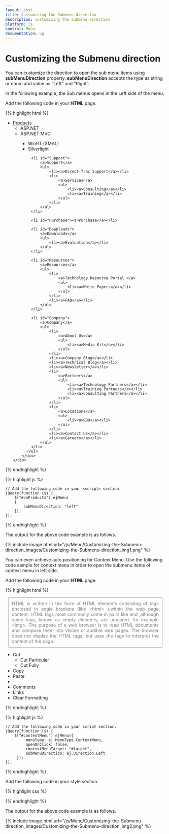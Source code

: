 ```yaml
---
layout: post
title: Customizing-the-Submenu-direction
description: customizing the submenu direction
platform: js
control: Menu
documentation: ug
---
```


# Customizing the Submenu direction

You can customize the direction to open the sub menu items using **subMenuDirection** property. **subMenuDirection** accepts the type as string or enum and value as “Left” and “Right”. 

In the following example, the Sub menus opens in the Left side of the menu.

Add the following code in your **HTML** page.


{% highlight html %}

 
<div class="content-container-fluid">
    <div class="row">
        <div class="cols-sample-area">
            <ul id="coProducts">
                <li id="Products">
                    <a href="#">Products</a>
                    <ul>
                        <li><a>ASP.NET</a></li>
                        <li><a>ASP.NET MVC</a></li>
                        <ul>
                            <li><a>WinRT (XMAL)</a></li>
                            <li><a>Silverlight</a></li>
                        </ul>
                       </ul>
                </li>            

            <li id="Support">
                <a>Support</a>
                <ul>
                    <li><a>Direct-Trac Support</a></li>
                    <li>
                        <a>Services</a>
                        <ul>
                            <li><a>Consulting</a></li>
                            <li><a>Training</a></li>
                        </ul>
                    </li>
                </ul>
            </li>

            <li id="Purchase"><a>Purchase</a></li>

            <li id="Downloads">
                <a>Downloads</a>
                <ul>
                    <li><a>Evaluation</a></li>
                </ul>
            </li>

            <li id="Resources">
                <a>Resources</a>
                <ul>
                    <li>
                        <a>Technology Resource Portal </a>
                        <ul>
                            <li><a>White Papers</a></li>
                        </ul>
                    </li>
                    <li><a>FAQ</a></li>
                </ul>
            </li>

            <li id="Company">
                <a>Company</a>
                <ul>
                    <li>
                        <a>About Us</a>
                        <ul>
                            <li><a>Media Kit</a></li>
                        </ul>
                    </li>
                    <li><a>Company Blog</a></li>
                    <li><a>Technical Blog</a></li>
                    <li><a>Newsletter</a></li>
                    <li>
                        <a>Partners</a>
                        <ul>
                            <li><a>Technology Partners</a></li>
                            <li><a>Training Partners</a></li>
                            <li><a>Consulting Partners</a></li>
                        </ul>
                    </li>
                    <li>
                        <a>Locations</a>
                        <ul>
                            <li><a>RDU</a></li>
                        </ul>
                    </li>
                    <li><a>Contact Us</a></li>
                    <li><a>Careers</a></li>
                </ul>
            </li>
          </ul>
        </div>
    </div>
</div>

{% endhighlight %}

{% highlight js %}


    // Add the following code in your <script> section.
    jQuery(function ($) {
        $("#coProducts").ejMenu(
        {
            subMenuDirection: "left"
        });
    });


{% endhighlight %}



The output for the above code example is as follows.          

{% include image.html url="/js/Menu/Customizing-the-Submenu-direction_images/Customizing-the-Submenu-direction_img1.png" %}

You can even achieve auto positioning for Context Menu. Use the following code sample for context menu in order to open the submenu items of context menu in left side.

Add the following code in your **HTML** page.

{% highlight html %}


 <div>
    <div id="target" class="textarea">
        HTML is written in the form of HTML elements consisting of tags enclosed in angle
        brackets (like
        &lt;html&gt;
        ),within the web page content. HTML tags most commonly come in pairs like and ,although
        some tags, known as empty elements, are unpaired, for example
        &lt;img&gt;. The purpose of a web browser is to read HTML documents and compose them into
        visible or audible web pages. The browser does not display the HTML tags, but uses
        the tags to interpret the content of the page.
    </div>
    <ul id="contextMenu">
        <li>
            <a>Cut</a>
            <ul>
                <li>
                    <a>Cut Particular</a>
                </li>
                <li><a>Cut Fully</a></li>
            </ul>
        </li>
        <li><a>Copy</a></li>
        <li><a>Paste</a></li>
        <li class="separator"></li>
        <li><a>Comments</a></li>
        <li><a>Links</a></li>
        <li><a>Clear Formatting</a></li>
    </ul>
</div>

{% endhighlight %}

{% highlight js %}

    // Add the following code in your script section.
    jQuery(function ($) {
        $("#contextMenu").ejMenu({             
             menuType: ej.MenuType.ContextMenu,
             openOnClick: false,
             contextMenuTarget: "#target",
             subMenuDirection: ej.Direction.Left
         });
    });


{% endhighlight %}

Add the following code in your style section.

{% highlight css %}


<style type="text/css">
    .textarea {
        border: 1px solid;
        padding: 10px;
        position: relative;
        text-align: justify;
        width: 463px;
        color: gray;
        margin: 0 auto;
    }
</style>


{% endhighlight %}


The output for the above code example is as follows.

{% include image.html url="/js/Menu/Customizing-the-Submenu-direction_images/Customizing-the-Submenu-direction_img2.png" %}



